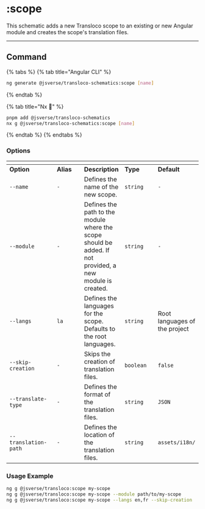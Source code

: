 # :scope

This schematic adds a new Transloco scope to an existing or new Angular module and creates the scope's translation files.

***

## Command

{% tabs %}
{% tab title="Angular CLI" %}
```bash
ng generate @jsverse/transloco-schematics:scope [name]
```
{% endtab %}

{% tab title="Nx 🐋" %}
```bash
pnpm add @jsverse/transloco-schematics
nx g @jsverse/transloco-schematics:scope [name]
```
{% endtab %}
{% endtabs %}

### Options

<table data-header-hidden data-full-width="false"><thead><tr><th width="136"></th><th width="100"></th><th></th><th width="109"></th><th width="100"></th></tr></thead><tbody><tr><td><strong>Option</strong></td><td><strong>Alias</strong></td><td><strong>Description</strong></td><td><strong>Type</strong></td><td><strong>Default</strong></td></tr><tr><td><code>--name</code></td><td><code>-</code></td><td>Defines the name of the new scope.</td><td><code>string</code></td><td><code>-</code></td></tr><tr><td><code>--module</code></td><td><code>-</code></td><td>Defines the path to the module where the scope should be added. If not provided, a new module is created.</td><td><code>string</code></td><td><code>-</code></td></tr><tr><td><code>--langs</code></td><td><code>la</code></td><td>Defines the languages for the scope. Defaults to the root languages.</td><td><code>string</code></td><td>Root languages of the project</td></tr><tr><td><code>--skip-creation</code></td><td><code>-</code></td><td>Skips the creation of translation files.</td><td><code>boolean</code></td><td><code>false</code></td></tr><tr><td><code>--translate-type</code></td><td><code>-</code></td><td>Defines the format of the translation files.</td><td><code>string</code></td><td><code>JSON</code></td></tr><tr><td><code>--translation-path</code></td><td><code>-</code></td><td>Defines the location of the translation files.</td><td><code>string</code></td><td><code>assets/i18n/</code></td></tr></tbody></table>

### **Usage Example**

```bash
ng g @jsverse/transloco:scope my-scope
ng g @jsverse/transloco:scope my-scope --module path/to/my-scope
ng g @jsverse/transloco:scope my-scope --langs en,fr --skip-creation
```
